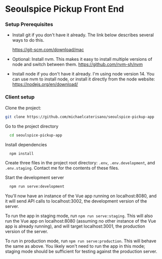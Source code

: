 # Seoulspice Pickup Front End

### Setup Prerequisites

- Install git if you don't have it already. The link below describes several ways to do this.

  https://git-scm.com/download/mac

- Optional: Install nvm. This makes it easy to install multiple versions of node and switch between them.
  https://github.com/nvm-sh/nvm

- Install node if you don't have it already. I'm using node version 14. You can use nvm to install node, or install it directly from the node website:
  https://nodejs.org/en/download/

### Client setup

Clone the project:

```bash
git clone https://github.com/michaelcaterisano/seoulspice-pickup-app
```

Go to the project directory

```bash
  cd seoulspice-pickup-app
```

Install dependencies

```bash
  npm install
```

Create three files in the project root directory: `.env`, `.env.development`, and `.env.staging`. Contact me for the contents of these files.

Start the development server

```bash
  npm run serve:development
```

You'll now have an instance of the Vue app running on localhost:8080, and it will send API calls to localhost:3002, the development version of the server.

To run the app in staging mode, run `npm run serve:staging`. This will also run the Vue app on localhost:8080 (assuming no other instance of the Vue app is already running), and will target localhost:3001, the production version of the server.

To run in production mode, run `npm run serve:production`. This will behave the same as above. You likely won't need to run the app in this mode; staging mode should be sufficient for testing against the production server.
